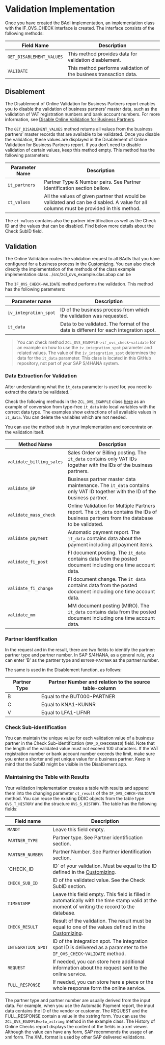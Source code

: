 # Validation Implementation
Once you have created the BAdI implementation, an implementation class with the IF_OVS_CHECK interface is created. The interface consists of the following methods:


| Field Name | Description |
| ----------- | ----------- |
| `GET_DISABLEMENT_VALUES` | This method provides data for validation disablement. |
| `VALIDATE` | This method performs validation of the business transaction data.  |

## Disablement
The Disablement of Online Validation for Business Partners report enables you to disable the validation of business partners' master data, such as the validation of VAT registration numbers and bank account numbers.
For more information, see [Disable Online Validation for Business Partners](https://help.sap.com/docs/SAP_S4HANA_ON-PREMISE/b2d44c1091094b5a810c2a879ee95522/596ce9e9a01244eb87d47611996e3769.html). 

The `GET_DISABLEMENT_VALUES` method returns all values from the business partners’ master records that are available to be validated. Once you disable the validation, these values are displayed in the Disablement of Online Validation for Business Partners report. If you don’t need to disable validation of certain values, keep this method empty. 
This method has the following parameters:

| Parameter Name | Description |
| ----------- | ----------- |
| `it_partners` | Partner Type & Number pairs. See Partner Identification section bellow. |
| `ct_values`   | All the values of given partner that would be validated and can be disabled. A value for all columns must be provided in this method. |

The `ct_values` contains also the partner identification as well as the Check ID and the values that can be disabled. 
Find below more details about the Check SubID field. 


## Validation
The Online Validation routes the validation request to all BAdIs that you have configured for a business process in the  [Customizing](Customizing.md).
You can also check directly the implementation of the methods of the class
  example implementation class ../src/zcl_ovs_example.clas.abap can be

The `IF_OVS_CHECK~VALIDATE` method performs the validation. This method has the following parameters: 

| Parameter name | Description |
| ----------- | ----------- |
| `iv_integration_spot` | ID of the business process from which the validation was requested. |
| `it_data` | Data to be validated. The format of the data is different for each integration spot. |


> You can check method `ZCL_OVS_EXAMPLE->if_ovs_check~validate` for an example on how to use the `iv_integration_spot` parameter and related values.
> The value of the `iv_integration_spot` determines the data for the `it_data` parameter. This class is located in this GitHub repository, not part of your SAP S/4HANA system. 

### Data Extraction for Validation
After understanding what the `it_data` parameter is used for, you need to extract the data to be validated.

Check the following methods in the `ZCL_OVS_EXAMPLE` class [here](../src/zcl_ovs_example.clas.abap) as an example of conversion from type-free `it_data` into local variables with the correct data type. The examples show extractions of all available values in `it_data`. You can delete the variables which are not needed. 

You can use the method stub in your implementation and concentrate on the validation itself. 

| Method Name | Description |
| ----------- | ----------- |
| `validate_billing_sales` | Sales Order or Billing posting. The `it_data` contains only VAT IDs together with the IDs of the business partners. |
| `validate_BP` | Business partner master data maintenance. The `it_data` contains only VAT ID together with the ID of the business partner.  |
| `validate_mass_check` | Online Validation for Multiple Partners report. The `it_data` contains the IDs of business partners from the database to be validated. |
| `validate_payment` | Automatic payment report. The `it_data` contains data about the payment including all payment items. |
| `validate_fi_post` | FI document posting. The `it_data` contains data from the posted document including one time account data. |
| `validate_fi_change` | FI document change. The `it_data` contains data from the posted document including one time account data. |
| `validate_mm` | MM document posting (MIRO). The `it_data` contains data from the posted document including one time account data.  |


### Partner Identification
In the request and in the result, there are two fields to identify the partner: partner type and partner number. 
In SAP S/4HANA, as a general rule, you can enter 'B' as the partner type and `BUT000-PARTNER` as the partner number.

The same is used in the Disablement function, as follows:

| Partner Type | Partner Number and relation to the source table-column |
| ----------- | ----------- |
| B | Equal to the BUT000-PARTNER |
| C | Equal to KNA1-KUNNR |
| V | Equal to LFA1-LIFNR |

### Check Sub-identification
You can maintain the unique value for each validation value of a business partner in the Check Sub-identification (`OVF_D_CHECKSUBID`) field.
Note that the length of the validated value must not exceed 100 characters. If the VAT registration number or bank account number exceeds the limit, make sure you enter a shorter and yet unique value for a business partner. Keep in mind that the SubID might be visible in the Disablement app. 

### Maintaining the Table with Results
Your validation implementation creates a table with results and append them into the changing parameter `ct_result` of the `IF_OVS_CHECK~VALIDATE` method.
You can reuse the existing DDIC objects from the table type `OVS_T_HISTORY` and the structure `OVS_S_HISTORY`. 
The table has the following fields: 

| Field name | Description |
| ----------- | ----------- |
| `MANDT`  | Leave this field empty. |
| `PARTNER_TYPE`  | Partner type. See Partner identification section. |
| `PARTNER_NUMBER`  | Partner Number. See Partner identification section. |
| `CHECK_ID | ID` of your validation. Must be equal to the ID defined in the [Customizing](Customizing.md). |
| `CHECK_SUB_ID`  | ID of the validated value. See the Check SubID section. |
| `TIMESTAMP`  | Leave this field empty. This field is filled in automatically with the time stamp valid at the moment of writing the record to the database.  |
| `CHECK_RESULT`  | Result of the validation. The result must be equal to one of the values defined in the [Customizing](Customizing.md). |
| `INTEGRATION_SPOT` | ID of the integration spot. The integration spot ID is delivered as a parameter to the `IF_OVS_CHECK~VALIDATE` method. |
| `REQUEST` | If needed, you can store here additional information about the request sent to the online service. | 
| `FULL_RESPONSE` | If needed, you can store here a piece or the whole response form the online service. |

The partner type and partner number are usually derived from the input data. For example, when you use the Automatic Payment report, the input data contains the ID of the vendor or customer. 
The REQUEST and the FULL_RESPONSE contain a value in the xstring form. You can use the `ZCL_OVS_EXAMPLE=>to_xstring` method in the example class. The History of Online Checks report displays the content of the fields in a xml viewer. Although the value can have any form, SAP recommends the usage of an xml form. The XML format is used by other SAP delivered validations. 

<!--
This info shall be published once the way how the BAdIs are called is changed. Currently it is planned for the future. 

## Exceptional states
It might happen that the validation cannot be started or successfully finished. You can either return a dedicated Check Result code for a such situation or you can stop further validations. 
-->